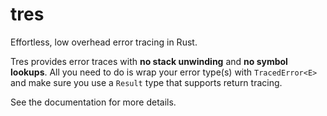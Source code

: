 # tres

Effortless, low overhead error tracing in Rust.

Tres provides error traces with **no stack unwinding** and **no symbol
lookups**. All you need to do is wrap your error type(s) with `TracedError<E>`
and make sure you use a `Result` type that supports return tracing.

See the documentation for more details.

